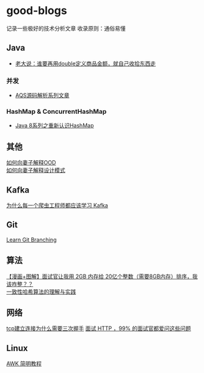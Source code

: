 # good-blogs
记录一些极好的技术分析文章 收录原则：通俗易懂<br>
## Java<br>
* [老大说：谁要再用double定义商品金额，就自己收拾东西走](https://blog.csdn.net/wangshuaiwsws95/article/details/105427315?depth_1-utm_source=distribute.pc_feed.none-task-blog-alirecmd-2&request_id=&utm_source=distribute.pc_feed.none-task-blog-alirecmd-2)<br>
### 并发<br>
* [AQS源码解析系列文章](https://segmentfault.com/a/1190000016058789)<br>
### HashMap & ConcurrentHashMap<br>
* [Java 8系列之重新认识HashMap](https://tech.meituan.com/2016/06/24/java-hashmap.html)<br>

## 其他<br>
[如何向妻子解释OOD](https://www.cnblogs.com/niyw/archive/2011/01/25/1940603.html)<br>
[如何向妻子解释设计模式](https://www.cnblogs.com/niyw/archive/2011/05/30/2062071.html)<br>

## Kafka<br>
[为什么每一个爬虫工程师都应该学习 Kafka](https://juejin.im/post/5df430d8f265da33eb6beabb)<br>

## Git<br>
[Learn Git Branching](https://learngitbranching.js.org/?demo=&locale=zh_CN)<br>

## 算法<br>
[【漫画+图解】面试官让我用 2GB 内存给 20亿个整数（需要8GB内存）排序，我该咋整？？](https://blog.csdn.net/m0_37907797/article/details/104769603)<br>
[一致性哈希算法的理解与实践](https://yikun.github.io/2016/06/09/%E4%B8%80%E8%87%B4%E6%80%A7%E5%93%88%E5%B8%8C%E7%AE%97%E6%B3%95%E7%9A%84%E7%90%86%E8%A7%A3%E4%B8%8E%E5%AE%9E%E8%B7%B5/)<br>

## 网络<br>
[tcp建立连接为什么需要三次握手](https://www.jianshu.com/p/e7f45779008a)
[面试 HTTP ，99% 的面试官都爱问这些问题](https://juejin.im/post/5e9cda81e51d4547092219fa)<br>

## Linux<br>
[AWK 简明教程](https://coolshell.cn/articles/9070.html)<br>

